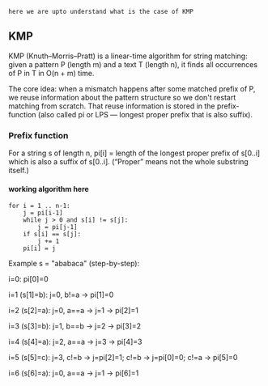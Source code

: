 ```here we are upto understand what is the case of KMP```
## KMP 
KMP (Knuth–Morris–Pratt) is a linear-time algorithm for string matching: given a pattern P (length m) and a text T (length n), it finds all occurrences of P in T in O(n + m) time.

The core idea: when a mismatch happens after some matched prefix of P, we reuse information about the pattern structure so we don't restart matching from scratch. That reuse information is stored in the prefix-function (also called pi or LPS — longest proper prefix that is also suffix).

### Prefix function
For a string s of length n, pi[i] = length of the longest proper prefix of s[0..i] which is also a suffix of s[0..i].
(“Proper” means not the whole substring itself.)

#### working algorithm here
```pi[0] = 0
for i = 1 .. n-1:
    j = pi[i-1]
    while j > 0 and s[i] != s[j]:
        j = pi[j-1]
    if s[i] == s[j]:
        j += 1
    pi[i] = j
```
Example s = "ababaca" (step-by-step):

i=0: pi[0]=0

i=1 (s[1]=b): j=0, b!=a -> pi[1]=0

i=2 (s[2]=a): j=0, a==a -> j=1 -> pi[2]=1

i=3 (s[3]=b): j=1, b==b -> j=2 -> pi[3]=2

i=4 (s[4]=a): j=2, a==a -> j=3 -> pi[4]=3

i=5 (s[5]=c): j=3, c!=b -> j=pi[2]=1; c!=b -> j=pi[0]=0; c!=a -> pi[5]=0

i=6 (s[6]=a): j=0, a==a -> j=1 -> pi[6]=1
